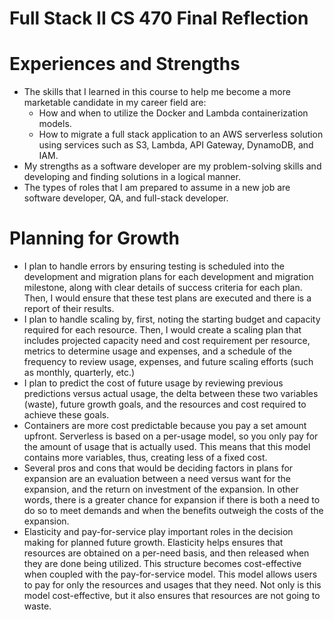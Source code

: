 # Full Stack II CS 470 Final Reflection

# Experiences and Strengths
- The skills that I learned in this course to help me become a more marketable candidate in my career field are:
  - How and when to utilize the Docker and Lambda containerization models.
  - How to migrate a full stack application to an AWS serverless solution using services such as S3, Lambda, API Gateway, DynamoDB, and IAM.
- My strengths as a software developer are my problem-solving skills and developing and finding solutions in a logical manner.
- The types of roles that I am prepared to assume in a new job are software developer, QA, and full-stack developer. 

# Planning for Growth
- I plan to handle errors by ensuring testing is scheduled into the development and migration plans for each development and migration milestone, along with clear details of success criteria for each plan. Then, I would ensure that these test plans are executed and there is a report of their results.
- I plan to handle scaling by, first, noting the starting budget and capacity required for each resource. Then, I would create a scaling plan that includes projected capacity need and cost requirement per resource, metrics to determine usage and expenses, and a schedule of the frequency to review usage, expenses, and future scaling efforts (such as monthly, quarterly, etc.)
- I plan to predict the cost of future usage by reviewing previous predictions versus actual usage, the delta between these two variables (waste), future growth goals, and the resources and cost required to achieve these goals.
- Containers are more cost predictable because you pay a set amount upfront. Serverless is based on a per-usage model, so you only pay for the amount of usage that is actually used. This means that this model contains more variables, thus, creating less of a fixed cost.
- Several pros and cons that would be deciding factors in plans for expansion are an evaluation between a need versus want for the expansion, and the return on investment of the expansion. In other words, there is a greater chance for expansion if there is both a need to do so to meet demands and when the benefits outweigh the costs of the expansion.
- Elasticity and pay-for-service play important roles in the decision making for planned future growth. Elasticity helps ensures that resources are obtained on a per-need basis, and then released when they are done being utilized. This structure becomes cost-effective when coupled with the pay-for-service model. This model allows users to pay for only the resources and usages that they need. Not only is this model cost-effective, but it also ensures that resources are not going to waste.
